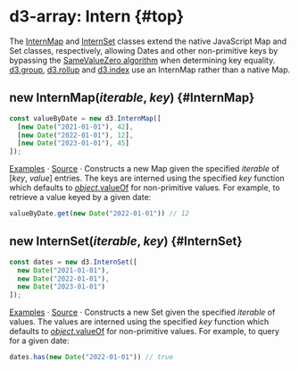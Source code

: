 # d3-array: Intern {#top}

The [InternMap](#InternMap) and [InternSet](#InternSet) classes extend the native JavaScript Map and Set classes, respectively, allowing Dates and other non-primitive keys by bypassing the [SameValueZero algorithm](https://developer.mozilla.org/en-US/docs/Web/JavaScript/Equality_comparisons_and_sameness) when determining key equality. [d3.group](./group.md#group), [d3.rollup](./group.md#rollup) and [d3.index](./group.md#index) use an InternMap rather than a native Map.

## new InternMap(*iterable*, *key*) {#InternMap}

```js
const valueByDate = new d3.InternMap([
  [new Date("2021-01-01"), 42],
  [new Date("2022-01-01"), 12],
  [new Date("2023-01-01"), 45]
]);
```

[Examples](https://observablehq.com/@mbostock/internmap) · [Source](https://github.com/mbostock/internmap/blob/main/src/index.js) · Constructs a new Map given the specified *iterable* of [*key*, *value*] entries. The keys are interned using the specified *key* function which defaults to [*object*.valueOf](https://developer.mozilla.org/en-US/docs/Web/JavaScript/Reference/Global_Objects/Object/valueOf) for non-primitive values. For example, to retrieve a value keyed by a given date:

```js
valueByDate.get(new Date("2022-01-01")) // 12
```

## new InternSet(*iterable*, *key*) {#InternSet}

```js
const dates = new d3.InternSet([
  new Date("2021-01-01"),
  new Date("2022-01-01"),
  new Date("2023-01-01")
]);
```

[Examples](https://observablehq.com/@mbostock/internmap) · [Source](https://github.com/mbostock/internmap/blob/main/src/index.js) · Constructs a new Set given the specified *iterable* of values. The values are interned using the specified *key* function which defaults to [*object*.valueOf](https://developer.mozilla.org/en-US/docs/Web/JavaScript/Reference/Global_Objects/Object/valueOf) for non-primitive values. For example, to query for a given date:

```js
dates.has(new Date("2022-01-01")) // true
```

